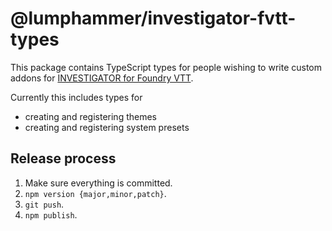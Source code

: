 # @lumphammer/investigator-fvtt-types

This package contains TypeScript types for people wishing to write custom addons for [INVESTIGATOR for Foundry VTT][investigator].

Currently this includes types for

* creating and registering themes
* creating and registering system presets

## Release process

1. Make sure everything is committed.
2. `npm version {major,minor,patch}`.
3. `git push`.
4. `npm publish`.

[investigator]: https://gitlab.com/n3dst4/investigator-fvtt
